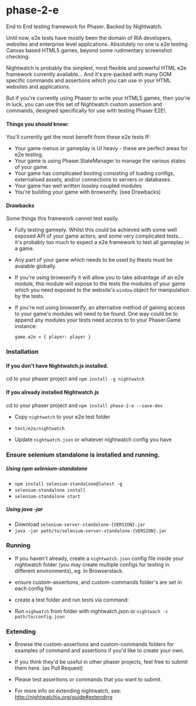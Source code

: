 # phase-2-e
End to End testing framework for Phaser.  Backed by Nightwatch.

Until now, e2e tests have mostly been the domain of RIA developers, websites and enterprise level applications.
Absolutely no one is e2e testing Canvas based HTML5 games, beyond some rudimentary screenshot checking.

Nightwatch is probably the simplest, most flexible and powerful HTML e2e framework currently available... And it's
pre-packed with many DOM specific commands and assertions which you can use in your HTML websites and applications. 

But if you're currently using Phaser to write your HTML5 games, then you're in luck, you can use this set of 
Nightwatch custom assertion and commands, designed specifically for use with testing Phaser E2E!.

#### Things you should know:

You'll currently get the most benefit from these e2e tests IF:
- Your game menus or gameplay is UI heavy - these are perfect areas for e2e testing. 
- Your game is using Phaser.StateManager to manage the various states of your game.
- Your game has complicated booting consisting of loading configs, externalised assets, and/or connections to servers or databases.
- Your game has well written loosley coupled modules
- You're building your game with browserify. (see Drawbacks)  
    
    
#### Drawbacks

Some things this framework cannot test easily.
- Fully testing gameply.  Whilst this could be achieved with some well exposed API of your game actors, and some
 very complicated tests... it's probably too much to expect a e2e framework to test all gameplay in a game.
- Any part of your game which needs to be used by thests must be avaiable globally. 
- If you're using browserify it will allow you to take advantage of an 
e2e module, this module will expose to the tests the modules of 
your game which you need exposed to the website's `window` object for manipulation by the tests.
- If you're not using browserify, an alternative method of gaining access to your game's modules will need to be 
found.  One way could be to append any modules your tests need access to to your Phaser.Game instance:
    
    `
    game.e2e = {
        player: player
    }
    `
       


### Installation

#### If you don't have Nightwatch.js installed.

cd to your phaser project and
`npm install -g nightwatch`



#### If you already installed Nightwatch.js

cd to your phaser project and
`npm install phase-2-e --save-dev`

- Copy ```nightwatch``` to your e2e test folder
 * ```test/e2e/nightwatch```
 
- Update `nightwatch.json` or whatever nightwatch config you have


### Ensure selenium standalone is installed and running.

##### Using npm selenium-standalone

- `npm install selenium-standalone@latest -g`
- `selenium-standalone install`
- `selenium-standalone start`

##### Using java -jar
- Download `selenium-server-standalone-{VERSION}.jar`
- `java -jar path/to/selenium-server-standalone-{VERSION}.jar`


### Running

- If you haven't already, create a ```nightwatch.json``` config file inside your nightwatch folder (you may create 
multiple configs for testing in different environments), eg. In Browserstack.

- ensure custom-assertions, and custom-commands folder's are set in each config file

- create a test folder and run tests via command:

- Run `nighwatch` from folder with nightwatch.json or `nightwach -c path/to/config.json`


### Extending

- Browse the custom-assertions and custom-commands folders for examples of command and assertions if you'd like to create
your own.

- If you think they'd be useful in other phaser projects, feel free to submit them here. (as Pull Request)

- Please test assertions or commands that you want to submit.

- For more info on extending nightwatch, see: http://nightwatchjs.org/guide#extending




